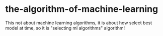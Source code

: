 # the-algorithm-of-machine-learning
This not about machine learning algorithms, it is about how select best model at time, so it is "selecting ml algorithms" algorithm!
